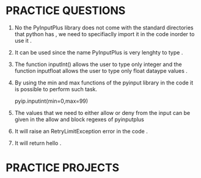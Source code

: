 # PRACTICE QUESTIONS

1. No the PyInputPlus library does not come with the standard directories that python has , we need to specifiaclly import it in the code inorder to use it .
2. It can be used since the name PyInputPlus is very lenghty to type .
3. The function inputInt() allows the user to type only integer and the function inputfloat allows the user to type only float dataype values .
4. By using the min and max functions of the pyinput library in the code it is possible to perform such task.

   pyip.inputint(min=0,max=99)
5. The values that we need to either allow or deny from the input can be given in the allow and block regexes of pyinputplus
6. It will raise an RetryLimitException error in the code .
7. It will return hello .

# PRACTICE PROJECTS


